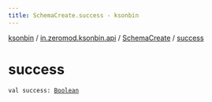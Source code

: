 ```yaml
---
title: SchemaCreate.success - ksonbin
---
```


[ksonbin](../../index.html) / [in.zeromod.ksonbin.api](../index.html) / [SchemaCreate](index.html) / [success](./success.html)

# success

`val success: `[`Boolean`](https://kotlinlang.org/api/latest/jvm/stdlib/kotlin/-boolean/index.html)
